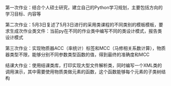 第一次作业：结合个人硕士研究，建立自己的Python学习规划，主要包括方向的学习目标、内容等

第二次作业：5月3日复述了5月3日进行的采用类课程的不同类别的模板模板，要求生成次作业类文件：当前py在不同的作业类中编写不同的类设计模式，报告类设计模式

第三次作业：实现物质器ACC（率统计）标签和MCC（马修相关系数计算），物质器类型不限，能够分别不同参数类型函数的值，得到最终的准确度和MCC

结课大作业：使用结课类库，打印实现大型文件解析类，同时编写一个XML类的调用演示，其中需要使用物质类做元素的函数，这个函数能够每个元素的子类树结构
